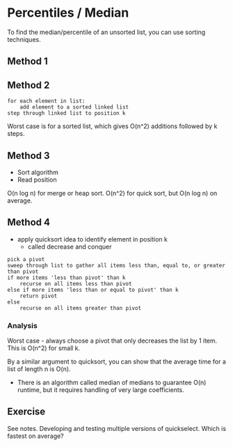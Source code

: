 # Percentiles / Median

To find the median/percentile of an unsorted list, you can use sorting techniques.

## Method 1

## Method 2

```pseudo
for each element in list:
    add element to a sorted linked list
step through linked list to position k
```

Worst case is for a sorted list, which gives O(n^2) additions followed by k steps.

## Method 3

* Sort algorithm
* Read position

O(n log n) for merge or heap sort. O(n^2) for quick sort, but O(n log n) on average.

## Method 4

* apply quicksort idea to identify element in position k
    * called decrease and conquer

```pseudo
pick a pivot
sweep through list to gather all items less than, equal to, or greater than pivot
if more items 'less than pivot' than k
    recurse on all items less than pivot
else if more items 'less than or equal to pivot' than k
    return pivot
else
    recurse on all items greater than pivot
```

### Analysis

Worst case - always choose a pivot that only decreases the list by 1 item. This is O(n^2) for small k.

By a similar argument to quicksort, you can show that the average time for a list of length n is O(n).

* There is an algorithm called median of medians to guarantee O(n) runtime, but it requires handling of very large coefficients.

## Exercise

See notes. Developing and testing multiple versions of quickselect. Which is fastest on average?
